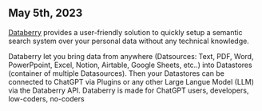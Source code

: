 ## May 5th, 2023

[Databerry](https://github.com/gmpetrov/databerry) provides a user-friendly solution to quickly setup a semantic search system over your personal data without any technical knowledge.

Databerry let you bring data from anywhere (Datsources: Text, PDF, Word, PowerPpoint, Excel, Notion, Airtable, Google Sheets, etc..) into Datastores (container of multiple Datasources). Then your Datastores can be connected to ChatGPT via Plugins or any other Large Langue Model (LLM) via the Databerry API.
Databerry is made for ChatGPT users, developers, low-coders, no-coders
